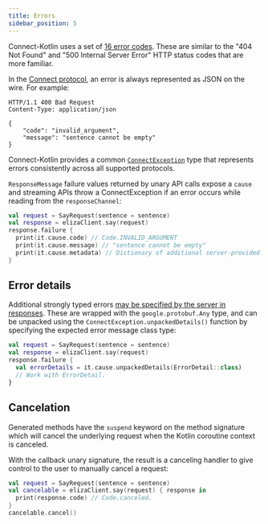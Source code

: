 ```yaml
---
title: Errors
sidebar_position: 5
---
```


Connect-Kotlin uses a set of [16 error codes](../protocol.md#error-codes).
These are similar to the "404 Not Found" and
"500 Internal Server Error" HTTP status codes that are more familiar.

In the [Connect protocol](../protocol.md), an error is
always represented as JSON on the wire. For example:

```
HTTP/1.1 400 Bad Request
Content-Type: application/json

{
    "code": "invalid_argument",
    "message": "sentence cannot be empty"
}
```

Connect-Kotlin provides a common [`ConnectException`][connect-exception-source] type
that represents errors consistently across all supported protocols.

`ResponseMessage` failure values returned by unary API calls expose a
`cause` and streaming APIs throw a ConnectException if an error
occurs while reading from the `responseChannel`:

```kotlin
val request = SayRequest(sentence = sentence)
val response = elizaClient.say(request)
response.failure {
  print(it.cause.code) // Code.INVALID_ARGUMENT
  print(it.cause.message) // "sentence cannot be empty"
  print(it.cause.metadata) // Dictionary of additional server-provided headers/trailers
}
```

## Error details

Additional strongly typed errors
[may be specified by the server in responses](../protocol.md#error-end-stream).
These are wrapped with the `google.protobuf.Any` type,
and can be unpacked using the `ConnectException.unpackedDetails()` function by
specifying the expected error message class type:

```kotlin
val request = SayRequest(sentence = sentence)
val response = elizaClient.say(request)
response.failure {
  val errorDetails = it.cause.unpackedDetails(ErrorDetail::class)
  // Work with ErrorDetail.
}
```

## Cancelation

Generated methods have the `suspend` keyword on the method signature which will cancel the underlying
request when the Kotlin coroutine context is canceled.

With the callback unary signature, the result is a canceling handler
to give control to the user to manually cancel a request:

```kotlin
val request = SayRequest(sentence = sentence)
val cancelable = elizaClient.say(request) { response in
  print(response.code) // Code.canceled.
}
cancelable.cancel()
```

[connect-exception-source]: https://github.com/connectrpc/connect-kotlin/blob/main/library/src/main/kotlin/com/connectrpc/ConnectException.kt
